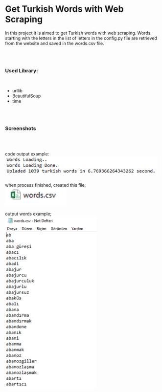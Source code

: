 # Get Turkish Words with Web Scraping

In this project it is aimed to get Turkish words with web scraping. Words starting with the letters in the list of letters in the config.py file are retrieved from the website and saved in the words.csv file.

<br><br>
<h3>Used Library:</h3><br>
<ul>
  <li>urllib</li>
  <li>BeautifulSoup</li>
  <li>time</li>
</ul>

<br><br>
<h3>Screenshots</h3><br><br>

code output example:<BR>
<img src="./images/ss3.PNG" width="500px"/> <BR><BR>
when process finished, created this file;<BR>
<img src="./images/ss2.PNG" width="200px"/> <BR><BR>
output words example;<BR>
<img src="./images/ss1.PNG" width="300px"/> <BR><BR>
